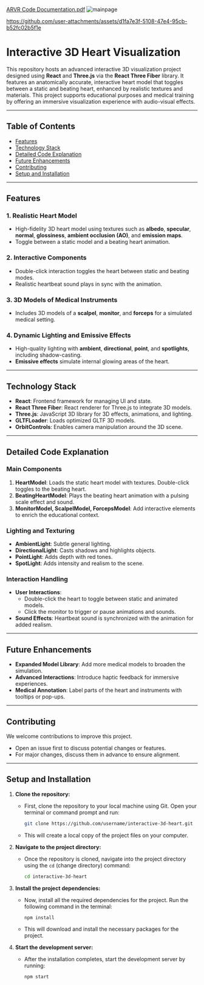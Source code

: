 [ARVR Code Documentation.pdf](https://github.com/user-attachments/files/17865912/ARVR.Code.Documentation.pdf)
![mainpage](https://github.com/user-attachments/assets/8433c774-f177-4c1f-9c53-867d57afb811)

https://github.com/user-attachments/assets/d1fa7e3f-5108-47e4-95cb-b52fc02b5f1e

# Interactive 3D Heart Visualization

This repository hosts an advanced interactive 3D visualization project designed using **React** and **Three.js** via the **React Three Fiber** library. It features an anatomically accurate, interactive heart model that toggles between a static and beating heart, enhanced by realistic textures and materials. This project supports educational purposes and medical training by offering an immersive visualization experience with audio-visual effects.

---

## Table of Contents
- [Features](#features)
- [Technology Stack](#technology-stack)
- [Detailed Code Explanation](#detailed-code-explanation)
- [Future Enhancements](#future-enhancements)
- [Contributing](#contributing)
- [Setup and Installation](#setup-and-installation)

---

## Features

### **1. Realistic Heart Model**
- High-fidelity 3D heart model using textures such as **albedo**, **specular**, **normal**, **glossiness**, **ambient occlusion (AO)**, and **emission maps**.
- Toggle between a static model and a beating heart animation.

### **2. Interactive Components**
- Double-click interaction toggles the heart between static and beating modes.
- Realistic heartbeat sound plays in sync with the animation.

### **3. 3D Models of Medical Instruments**
- Includes 3D models of a **scalpel**, **monitor**, and **forceps** for a simulated medical setting.

### **4. Dynamic Lighting and Emissive Effects**
- High-quality lighting with **ambient**, **directional**, **point**, and **spotlights**, including shadow-casting.
- **Emissive effects** simulate internal glowing areas of the heart.

---

## Technology Stack

- **React**: Frontend framework for managing UI and state.
- **React Three Fiber**: React renderer for Three.js to integrate 3D models.
- **Three.js**: JavaScript 3D library for 3D effects, animations, and lighting.
- **GLTFLoader**: Loads optimized GLTF 3D models.
- **OrbitControls**: Enables camera manipulation around the 3D scene.

---

## Detailed Code Explanation

### **Main Components**
1. **HeartModel**: Loads the static heart model with textures. Double-click toggles to the beating heart.
2. **BeatingHeartModel**: Plays the beating heart animation with a pulsing scale effect and sound.
3. **MonitorModel, ScalpelModel, ForcepsModel**: Add interactive elements to enrich the educational context.

### **Lighting and Texturing**
- **AmbientLight**: Subtle general lighting.
- **DirectionalLight**: Casts shadows and highlights objects.
- **PointLight**: Adds depth with red tones.
- **SpotLight**: Adds intensity and realism to the scene.

### **Interaction Handling**
- **User Interactions**: 
  - Double-click the heart to toggle between static and animated models.
  - Click the monitor to trigger or pause animations and sounds.
- **Sound Effects**: Heartbeat sound is synchronized with the animation for added realism.

---

## Future Enhancements
- **Expanded Model Library**: Add more medical models to broaden the simulation.
- **Advanced Interactions**: Introduce haptic feedback for immersive experiences.
- **Medical Annotation**: Label parts of the heart and instruments with tooltips or pop-ups.

---

## Contributing
We welcome contributions to improve this project.  
- Open an issue first to discuss potential changes or features.  
- For major changes, discuss them in advance to ensure alignment.  

---

## Setup and Installation

1. **Clone the repository:**
   - First, clone the repository to your local machine using Git. Open your terminal or command prompt and run:
     ```bash
     git clone https://github.com/username/interactive-3d-heart.git
     ```
   - This will create a local copy of the project files on your computer.

2. **Navigate to the project directory:**
   - Once the repository is cloned, navigate into the project directory using the `cd` (change directory) command:
     ```bash
     cd interactive-3d-heart
     ```

3. **Install the project dependencies:**
   - Now, install all the required dependencies for the project. Run the following command in the terminal:
     ```bash
     npm install
     ```
   - This will download and install the necessary packages for the project.

4. **Start the development server:**
   - After the installation completes, start the development server by running:
     ```bash
     npm start
     ```

